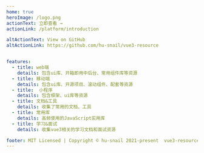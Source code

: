 ```yaml
---
home: true
heroImage: /logo.png
actionText: 立即查看 →
actionLink: /platform/introduction

altActionText: View on GitHub
altActionLink: https://github.com/hu-snail/vue3-resource


features:
  - title: web端
    details: 包含ui库、开箱即用中后台、常用组件库等资源
  - title: 移动端
    details: 包含ui库、开源项目、滚动组件、配套等资源
  - title:  小程序
    details: 包含框架、ui库等资源
  - title: 文档&工具
    details: 收集了常用的文档、工具
  - title: 常用库
    details: 高频使用的JavaScript实用库
  - title: 学习&面试
    details: 收集vue3相关的学习文档和面试资源

footer: MIT Licensed | Copyright © hu-snail 2021-present  vue3-resource
---
```

